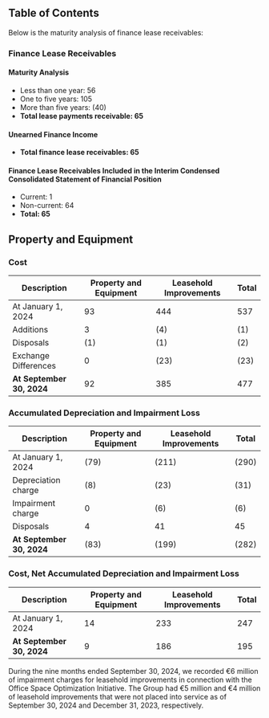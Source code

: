 ## Table of Contents

Below is the maturity analysis of finance lease receivables:

### Finance Lease Receivables
#### Maturity Analysis
- Less than one year: 56
- One to five years: 105
- More than five years: (40)
- **Total lease payments receivable: 65**

#### Unearned Finance Income
- **Total finance lease receivables: 65**

#### Finance Lease Receivables Included in the Interim Condensed Consolidated Statement of Financial Position
- Current: 1
- Non-current: 64
- **Total: 65**

## Property and Equipment

### Cost

| Description           | Property and Equipment | Leasehold Improvements | Total |
|-----------------------|------------------------|------------------------|-------|
| At January 1, 2024    | 93                     | 444                    | 537   |
| Additions             | 3                      | (4)                    | (1)   |
| Disposals             | (1)                    | (1)                    | (2)   |
| Exchange Differences  | 0                      | (23)                   | (23)  |
| **At September 30, 2024** | 92                     | 385                    | 477   |

### Accumulated Depreciation and Impairment Loss

| Description           | Property and Equipment | Leasehold Improvements | Total |
|-----------------------|------------------------|------------------------|-------|
| At January 1, 2024    | (79)                   | (211)                  | (290) |
| Depreciation charge   | (8)                    | (23)                   | (31)  |
| Impairment charge     | 0                      | (6)                    | (6)   |
| Disposals             | 4                      | 41                     | 45    |
| **At September 30, 2024** | (83)                   | (199)                  | (282) |

### Cost, Net Accumulated Depreciation and Impairment Loss

| Description           | Property and Equipment | Leasehold Improvements | Total |
|-----------------------|------------------------|------------------------|-------|
| At January 1, 2024    | 14                     | 233                    | 247   |
| **At September 30, 2024** | 9                      | 186                    | 195   |

During the nine months ended September 30, 2024, we recorded €6 million of impairment charges for leasehold improvements in connection with the Office Space Optimization Initiative. The Group had €5 million and €4 million of leasehold improvements that were not placed into service as of September 30, 2024 and December 31, 2023, respectively.